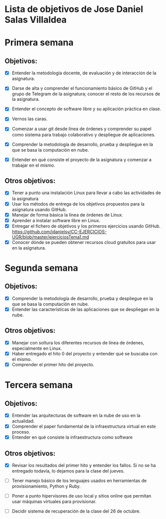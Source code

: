 Lista de objetivos de Jose Daniel Salas Villaldea
=================================================
# Primera semana
## Objetivos:
- [x] Entender la metodología docente, de evaluación y de interacción de la asignatura.
- [x] Darse de alta y comprender el funcionamiento básico de GitHub y el grupo de Telegram de la asignatura; conocer el resto de los recursos de la asignatura.
- [x] Entender el concepto de software libre y su aplicación práctica en clase.
- [x] Vernos las caras.
- [x] Comenzar a usar git desde línea de órdenes y comprender su papel como sistema para trabajo colaborativo y despliegue de aplicaciones.
- [x] Comprender la metodología de desarrollo, prueba y despliegue en la que se basa la computación en nube.
- [x] Entender en qué consiste el proyecto de la asignatura y comenzar a trabajar en el mismo.


## Otros objetivos:
- [x] Tener a punto una instalación Linux para llevar a cabo las actividades de la asignatura
- [x] Usar los métodos de entrega de los objetivos propuestos para la asignatura usando GitHub.
- [x] Manejar de forma básica la línea de órdenes de Linux.
- [x] Aprender a instalar software libre en Linux.
- [x] Entregar el fichero de objetivos y los primeros ejercicios usando GitHub. https://github.com/jdanielsv/CC-EJERCICIOS-UGR/blob/master/ejerciciosTema1.md
- [x] Conocer dónde se pueden obtener recursos cloud gratuitos para usar en la asignatura.

# Segunda semana
## Objetivos:

* [x] Comprender la metodología de desarrollo, prueba y despliegue en la que se basa la computación en nube.
* [x] Entender las características de las aplicaciones que se despliegan en la nube.

## Otros objetivos:

* [x] Manejar con soltura los diferentes recursos de línea de órdenes, especialmente en Linux.
* [x] Haber entregado el hito 0 del proyecto y entender qué se buscaba con el mismo.
* [x] Comprender el primer hito del proyecto.

# Tercera semana

## Objetivos:
* [x] Entender las arquitecturas de software en la nube de uso en la actualidad.
* [x] Comprender el paper fundamental de la infraestructura virtual en este proceso.
* [x] Entender en qué consiste la infraestructura como software

## Otros objetivos:
* [x] Revisar los resultados del primer hito y entender los fallos. Si no se ha entregado todavía, lo dejamos para la clase del jueves.

* [ ] Tener manejo básico de los lenguajes usados en herramientas de provisionamiento, Python y Ruby.

* [ ] Poner a punto hipervisores de uso local y sitios online que permitan usar máquinas virtuales para provisionar.

* [ ] Decidir sistema de recuperación de la clase del 26 de octubre.

